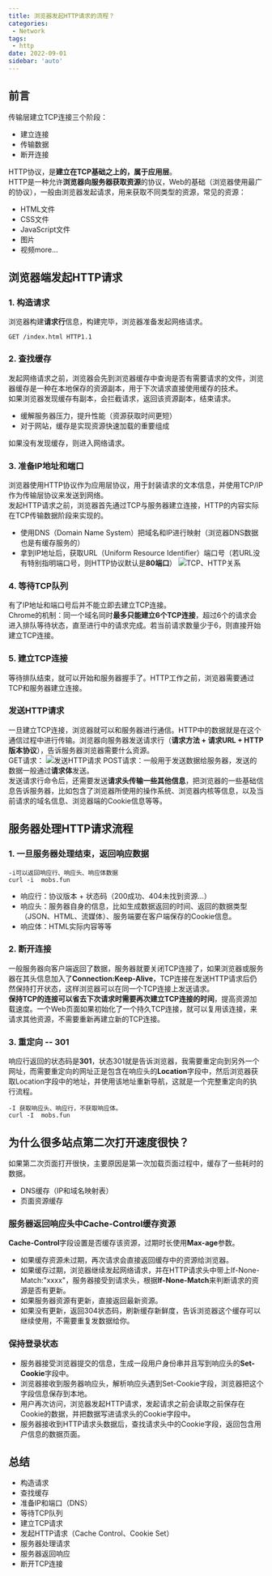 ```yaml
---
title: 浏览器发起HTTP请求的流程？
categories:
 - Network
tags:
 - http
date: 2022-09-01
sidebar: 'auto'
---
```


## 前言
传输层建立TCP连接三个阶段：
* 建立连接
* 传输数据
* 断开连接

HTTP协议，是**建立在TCP基础之上的，属于应用层**。<br/>
HTTP是一种允许**浏览器向服务器获取资源**的协议，Web的基础（浏览器使用最广的协议），一般由浏览器发起请求，用来获取不同类型的资源，常见的资源：
* HTML文件
* CSS文件
* JavaScript文件
* 图片
* 视频more...

## 浏览器端发起HTTP请求
### 1. 构造请求
浏览器构建**请求行**信息，构建完毕，浏览器准备发起网络请求。
```
GET /index.html HTTP1.1
```
### 2. 查找缓存
发起网络请求之前，浏览器会先到浏览器缓存中查询是否有需要请求的文件，浏览器缓存是一种在本地保存的资源副本，用于下次请求直接使用缓存的技术。<br/>
如果浏览器发现缓存有副本，会拦截请求，返回该资源副本，结束请求。
* 缓解服务器压力，提升性能（资源获取时间更短）
* 对于网站，缓存是实现资源快速加载的重要组成

如果没有发现缓存，则进入网络请求。
### 3. 准备IP地址和端口
浏览器使用HTTP协议作为应用层协议，用于封装请求的文本信息，并使用TCP/IP作为传输层协议来发送到网络。<br/>
发起HTTP请求之前，浏览器首先通过TCP与服务器建立连接，HTTP的内容实际在TCP传输数据阶段来实现的。
* 使用DNS（Domain Name System）把域名和IP进行映射（浏览器DNS数据也是有缓存服务的）
* 拿到IP地址后，获取URL（Uniform Resource Identifier）端口号（若URL没有特别指明端口号，则HTTP协议默认是**80端口**）
![TCP、HTTP关系](https://s2.loli.net/2022/09/01/zy6dkSiujEpKYB3.png)

### 4. 等待TCP队列
有了IP地址和端口号后并不能立即去建立TCP连接。<br/>
Chrome的机制：同一个域名同时**最多只能建立6个TCP连接**，超过6个的请求会进入排队等待状态，直至进行中的请求完成。若当前请求数量少于6，则直接开始建立TCP连接。

### 5. 建立TCP连接
等待排队结束，就可以开始和服务器握手了。HTTP工作之前，浏览器需要通过TCP和服务器建立连接。

### 发送HTTP请求
一旦建立TCP连接，浏览器就可以和服务器进行通信。HTTP中的数据就是在这个通信过程中进行传输。浏览器向服务器发送请求行（**请求方法 + 请求URL + HTTP版本协议**），告诉服务器浏览器需要什么资源。<br/>
GET请求：
![发送HTTP请求](https://s2.loli.net/2022/09/01/VnvkrGM9gZIzJFS.png)
POST请求：一般用于发送数据给服务器，发送的数据一般通过**请求体**发送。<br/>
发送请求行命令后，还需要发送**请求头传输一些其他信息**，把浏览器的一些基础信息告诉服务器，比如包含了浏览器所使用的操作系统、浏览器内核等信息，以及当前请求的域名信息、浏览器端的Cookie信息等等。

## 服务器处理HTTP请求流程

### 1. 一旦服务器处理结束，返回响应数据
```
-i可以返回响应行、响应头、响应体数据
curl -i  mobs.fun
```
* 响应行：协议版本 + 状态码（200成功、404未找到资源...）
* 响应头：服务器自身的信息，比如生成数据返回的时间、返回的数据类型（JSON、HTML、流媒体）、服务端要在客户端保存的Cookie信息。
* 响应体：HTML实际内容等等
### 2. 断开连接
一般服务器向客户端返回了数据，服务器就要关闭TCP连接了，如果浏览器或服务器在其头信息加入了**Connection:Keep-Alive**，TCP连接在发送HTTP请求后仍然保持打开状态，这样浏览器可以在同一个TCP连接上发送请求。<br/>
**保持TCP的连接可以省去下次请求时需要再次建立TCP连接的时间**，提高资源加载速度。一个Web页面如果初始化了一个持久TCP连接，就可以复用该连接，来请求其他资源，不需要重新再建立新的TCP连接。
### 3. 重定向 -- 301
响应行返回的状态码是**301**，状态301就是告诉浏览器，我需要重定向到另外一个网址，而需要重定向的网址正是包含在响应头的**Location**字段中，然后浏览器获取Location字段中的地址，并使用该地址重新导航，这就是一个完整重定向的执行流程。
```text
-I 获取响应头、响应行，不获取响应体。
curl -I  mobs.fun
```
## 为什么很多站点第二次打开速度很快？
如果第二次页面打开很快，主要原因是第一次加载页面过程中，缓存了一些耗时的数据。<br/>
* DNS缓存（IP和域名映射表）
* 页面资源缓存
### 服务器返回响应头中Cache-Control缓存资源
**Cache-Control**字段设置是否缓存该资源，过期时长使用**Max-age**参数。
* 如果缓存资源未过期，再次请求会直接返回缓存中的资源给浏览器。
* 如果缓存过期，浏览器继续发起网络请求，并在HTTP请求头中带上If-None-Match:"xxxx"，服务器接受到请求头，根据**If-None-Match**来判断请求的资源是否有更新。
* 如果服务器资源有更新，直接返回最新资源。
* 如果没有更新，返回304状态码，刷新缓存新鲜度，告诉浏览器这个缓存可以继续使用，不需要重复发数据给你。
### 保持登录状态
* 服务器接受浏览器提交的信息，生成一段用户身份串并且写到响应头的**Set-Cookie**字段中。
* 浏览器接收到服务器响应头，解析响应头遇到Set-Cookie字段，浏览器把这个字段信息保存到本地。
* 用户再次访问，浏览器发起HTTP请求，发起请求之前会读取之前保存在Cookie的数据，并把数据写进请求头的Cookie字段中。
* 服务器接收到HTTP请求头数据后，查找请求头中的Cookie字段，返回包含用户信息的数据页面。
## 总结
* 构造请求
* 查找缓存
* 准备IP和端口（DNS）
* 等待TCP队列
* 建立TCP请求
* 发起HTTP请求（Cache Control、Cookie Set）
* 服务器处理请求
* 服务器返回响应
* 断开TCP连接